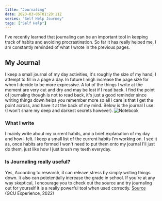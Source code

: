 ```yaml
---
title: "Journaling"
date: 2023-03-06T01:20:11Z
series: "Self Help Journey"
tags: ["Self Help"]
---
```


I've recently learned that journaling can be an important tool in keeping track
of habits and avoiding procrastination. So far it has really helped me, I am 
constantly reminded of what I wrote in the previous pages.

## My Journal
I keep a small journal of my day activities, it's roughly the size of my hand, I attempt
to fill in a page a day. In future I migh increase the page size for when I decide to 
be more expressive. A lot of the things I write at the moment are very cut and dry 
and may be lost if I read back. I find the point of journaling though is not to read 
back, it's just a good reminder since writing things down helps you remember more so 
all I care is that I get the point across, and have it at the back of my mind. 
Below is the journal I use. (I won't share my deep and darkest secrets however).
![Notebook](/posts/images/notebook.jpg)

### What I write
I mainly write about my current habits, and a brief explanation of my day and how I felt. 
I keep a small list of the current habits I'm working on. I see it as, once habits are formed
I won't need to put them onto my journal I'll just do them, just like how I just brush my 
teeth everyday.

### Is Journaling really useful?
Yes, According to research, it can releave stress by simply writing things down.
It also can potetentially increase the grade in school. If you're at any way 
skeptical, I encourage you to check out the source and try journaling out for yourself
it is a really powerful tool when used correctly. [Source][1] (GCU Experience, 2022)


[1]: https://www.gcu.edu/blog/gcu-experience/many-benefits-journaling-students
